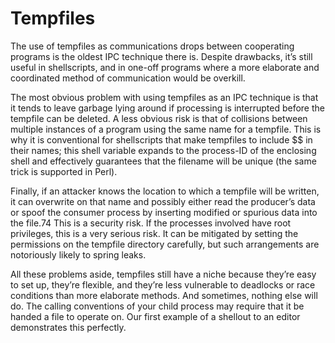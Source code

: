 # Tempfiles


The use of tempfiles as communications drops between cooperating programs is the oldest IPC technique there is. Despite drawbacks, it’s still useful in shellscripts, and in one-off programs where a more elaborate and coordinated method of communication would be overkill.

The most obvious problem with using tempfiles as an IPC technique is that it tends to leave garbage lying around if processing is interrupted before the tempfile can be deleted. A less obvious risk is that of collisions between multiple instances of a program using the same name for a tempfile. This is why it is conventional for shellscripts that make tempfiles to include $$ in their names; this shell variable expands to the process-ID of the enclosing shell and effectively guarantees that the filename will be unique (the same trick is supported in Perl).

Finally, if an attacker knows the location to which a tempfile will be written, it can overwrite on that name and possibly either read the producer’s data or spoof the consumer process by inserting modified or spurious data into the file.74 This is a security risk. If the processes involved have root privileges, this is a very serious risk. It can be mitigated by setting the permissions on the tempfile directory carefully, but such arrangements are notoriously likely to spring leaks.

All these problems aside, tempfiles still have a niche because they’re easy to set up, they’re flexible, and they’re less vulnerable to deadlocks or race conditions than more elaborate methods. And sometimes, nothing else will do. The calling conventions of your child process may require that it be handed a file to operate on. Our first example of a shellout to an editor demonstrates this perfectly.